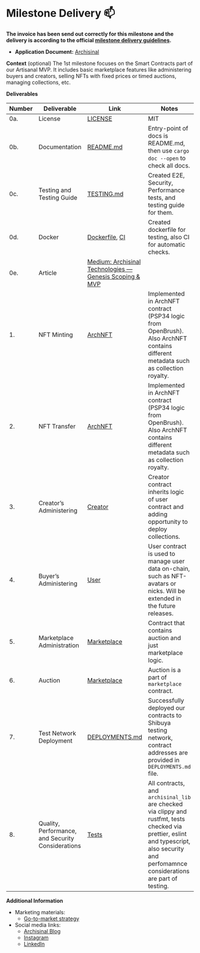 # Milestone Delivery :mailbox:

**The invoice has been send out correctly for this milestone and the delivery is according to the official [milestone delivery guidelines](https://github.com/smart-contract-bounty/Support-Docs/blob/master/milestone-deliverables-guidelines.md).**  

* **Application Document:** [Archisinal](https://github.com/use-inkubator/Ecosystem-Grants/blob/master/applications/Archisinal.md)

**Context** (optional)
The 1st milestone focuses on the Smart Contracts part of our Artisanal MVP. It includes basic marketplace features like administering buyers and creators, selling NFTs with fixed prices or timed auctions, managing collections, etc.

**Deliverables**

| Number | Deliverable | Link                                                                                   | Notes                                                                                                                                                                                        |                             
| ------------- | ------------- |----------------------------------------------------------------------------------------|----------------------------------------------------------------------------------------------------------------------------------------------------------------------------------------------|
| 0a. | License | [LICENSE](https://github.com/archisinal/marketplace-contracts/blob/main/LICENSE)                   | MIT                                                                                                                                                                                          |
| 0b. | Documentation | [README.md](https://github.com/archisinal/marketplace-contracts/blob/main/README.md)                      | Entry-point of docs is README.md, then use `cargo doc --open` to check all docs.                                                                                                             |
| 0c. | Testing and Testing Guide | [TESTING.md](https://github.com/archisinal/marketplace-contracts/blob/main/TESTING.md)             | Created E2E, Security, Performance tests, and testing guide for them.                                                                                                                        |
| 0d. | Docker | [Dockerfile](https://github.com/archisinal/marketplace-contracts/blob/main/Dockerfile), [CI](https://github.com/Archisinal/marketplace-contracts/blob/main/.github/workflows/ci.yml)             | Created dockerfile for testing, also CI for automatic checks.                                                                                                                                |
| 0e. | Article | [Medium: Archisinal Technologies — Genesis Scoping & MVP](https://medium.com/p/3df888e1de98)                                                                            |                                                                                                                                                                                              |
| 1. | NFT Minting | [ArchNFT](https://github.com/archisinal/marketplace-contracts/tree/main/contracts/arch_nft)        | Implemented in ArchNFT contract (PSP34 logic from OpenBrush). Also ArchNFT contains different metadata such as collection royalty.                                                                                                                                                                                             |
| 2. | NFT Transfer | [ArchNFT](https://github.com/archisinal/marketplace-contracts/tree/main/contracts/arch_nft)        | Implemented in ArchNFT contract (PSP34 logic from OpenBrush). Also ArchNFT contains different metadata such as collection royalty.                                                           |
| 3. | Creator’s Administering | [Creator](https://github.com/archisinal/marketplace-contracts/tree/main/contracts/creator)         | Creator contract inherits logic of user contract and adding opportunity to deploy collections.                                                                                               |
| 4. | Buyer’s Administering | [User](https://github.com/archisinal/marketplace-contracts/tree/main/contracts/user)               | User contract is used to manage user data on-chain, such as NFT-avatars or nicks. Will be extended in the future releases.                                                                   |
| 5. | Marketplace Administration | [Marketplace](https://github.com/archisinal/marketplace-contracts/tree/main/contracts/marketplace) | Contract that contains auction and just marketplace logic.                                                                                                                                   |
| 6. | Auction | [Marketplace](https://github.com/archisinal/marketplace-contracts/tree/main/contracts/marketplace) | Auction is a part of `marketplace` contract.                                                                                                                                                 |
| 7. | Test Network Deployment | [DEPLOYMENTS.md](https://github.com/archisinal/marketplace-contracts/blob/main/DEPLOYMENTS.md)     | Successfully deployed our contracts to Shibuya testing network, contract addresses are provided in `DEPLOYMENTS.md` file.                                                                    |
| 8. | Quality, Performance, and Security Considerations | [Tests](https://github.com/archisinal/marketplace-contracts/tree/main/test)                            | All contracts, and `archisinal_lib` are checked via clippy and rustfmt, tests checked via prettier, eslint and typescript, also security and perfomamnce considerations are part of testing. |



**Additional Information**

- Marketing materials:
  - [Go-to-market strategy](https://www.canva.com/design/DAFtxP4snUY/1hHgx_zNKLNjASJ9EZr6hg/view?utm_content=DAFtxP4snUY&utm_campaign=designshare&utm_medium=link&utm_source=publishsharelink)
- Social media links:
  - [Archisinal Blog](https://archisinal.medium.com/)
  - [Instagram](https://www.instagram.com/archisinal.io/)
  - [LinkedIn](https://www.linkedin.com/company/archisinal-technologies/)
